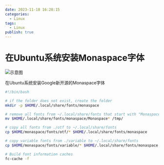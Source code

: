 ```yaml
---
date: 2023-11-18 16:28:15
categories:
  - Linux
tags:
  - Linux
publish: true
---
```


# 在Ubuntu系统安装Monaspace字体

![示意图](https://github-production-user-asset-6210df.s3.amazonaws.com/22723/281846605-301020e0-f138-44af-abb1-48efa610be08.png)

在Ubuntu系统安装Google新开源的Monaspace字体

```bash
#!/bin/bash

# if the folder does not exist, create the folder
mkdir -p $HOME/.local/share/fonts/monaspace

# remove all fonts from ~/.local/share/fonts that start with "Monaspace"
mv $HOME/.local/share/fonts/monaspace/Monaspace* /tmp/

# copy all fonts from ./otf to ~/.local/share/fonts
cp $HOME/monaspace/fonts/otf/* $HOME/.local/share/fonts/monaspace

# copy variable fonts from ./variable to ~/.local/share/fonts
cp $HOME/monaspace/fonts/variable/* $HOME/.local/share/fonts/monaspace

# Build font information caches
fc-cache -f
```

